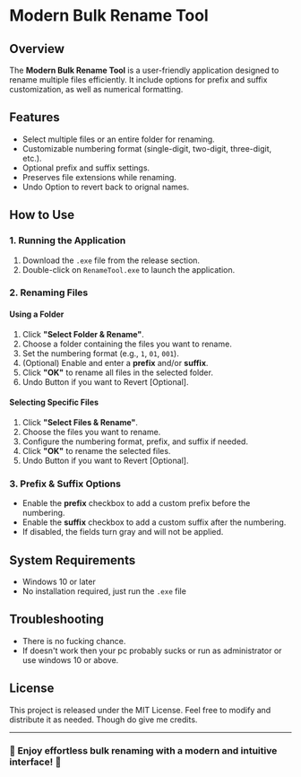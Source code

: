 # Modern Bulk Rename Tool

## Overview
The **Modern Bulk Rename Tool** is a user-friendly application designed to rename multiple files efficiently. It include options for prefix and suffix customization, as well as numerical formatting.

## Features
- Select multiple files or an entire folder for renaming.
- Customizable numbering format (single-digit, two-digit, three-digit, etc.).
- Optional prefix and suffix settings.
- Preserves file extensions while renaming.
- Undo Option to revert back to orignal names.

## How to Use

### 1. Running the Application
1. Download the `.exe` file from the release section.
2. Double-click on `RenameTool.exe` to launch the application.

### 2. Renaming Files
#### Using a Folder
1. Click **"Select Folder & Rename"**.
2. Choose a folder containing the files you want to rename.
3. Set the numbering format (e.g., `1`, `01`, `001`).
4. (Optional) Enable and enter a **prefix** and/or **suffix**.
5. Click **"OK"** to rename all files in the selected folder.
6. Undo Button if you want to Revert [Optional].

#### Selecting Specific Files
1. Click **"Select Files & Rename"**.
2. Choose the files you want to rename.
3. Configure the numbering format, prefix, and suffix if needed.
4. Click **"OK"** to rename the selected files.
5. Undo Button if you want to Revert [Optional].

### 3. Prefix & Suffix Options
- Enable the **prefix** checkbox to add a custom prefix before the numbering.
- Enable the **suffix** checkbox to add a custom suffix after the numbering.
- If disabled, the fields turn gray and will not be applied.

## System Requirements
- Windows 10 or later
- No installation required, just run the `.exe` file

## Troubleshooting
- There is no fucking chance.
- If doesn't work then your pc probably sucks or run as administrator or use windows 10 or above.

## License
This project is released under the MIT License. Feel free to modify and distribute it as needed.
Though do give me credits.

---
### 📌 Enjoy effortless bulk renaming with a modern and intuitive interface! 🚀

